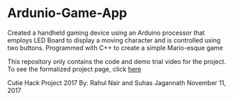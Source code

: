 # Ardunio-Game-App
Created a handheld gaming device using an Arduino processor that employs LED Board to display a moving character and is controlled using two buttons. Programmed with C++ to create a simple Mario-esque game 

This repository only contains the code and demo trial video for the project. 
To see the formalized project page, click [here](https://devpost.com/software/arduinolcdgame#updates)


Cutie Hack Project 2017
By: Rahul Nair and Suhas Jagannath
November 11, 2017

